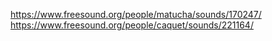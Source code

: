 https://www.freesound.org/people/matucha/sounds/170247/
https://www.freesound.org/people/caquet/sounds/221164/
